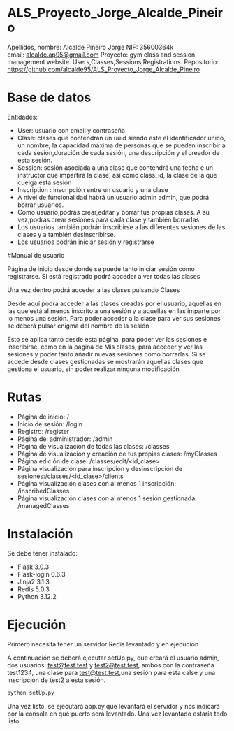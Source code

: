 # ALS_Proyecto_Jorge_Alcalde_Pineiro
Apellidos, nombre: Alcalde Piñeiro Jorge 
NIF: 35600364k	
email: alcalde.ap95@gmail.com
Proyecto:  gym class and session management website. Users,Classes,Sessions,Registrations.
Repositorio: https://github.com/alcalde95/ALS_Proyecto_Jorge_Alcalde_Pineiro




# Base de datos

Entidades:
- User: usuario con email y contraseña
- Clase: clases que contendrán un uuid siendo este el identificador único, un nombre, la capacidad máxima de personas que se pueden inscribir a cada sesión,duración de cada sesión, una descripción y el creador de esta sesión.
- Session: sesión asociada a una clase que contendrá una fecha e un instructor que impartirá la clase, así como class_id, la clase de la que cuelga esta sesión
- Inscription : inscripción entre un usuario y una clase
- A nivel de funcionalidad habrá un usuario admin admin, que podrá borrar usuarios.
- Como usuario,podrás crear,editar y borrar tus propias clases. A su vez,podrás crear sesiones para cada clase y también borrarlas.
- Los usuarios también podrán inscribirse a las diferentes sesiones de las clases y a también desinscribirse.
- Los usuarios podrán iniciar sesión y registrarse

#Manual de usuario


Página de inicio desde donde se puede tanto iniciar sesión como registrarse.
Si está registrado podrá acceder a ver todas las clases

Una vez dentro podrá acceder a las clases pulsando Clases

Desde aquí podrá acceder a las clases creadas por el usuario, aquellas en las que está al menos inscrito a una sesión y a aquellas en las imparte por lo menos una sesión. Para poder acceder a la clase para ver sus sesiones se deberá pulsar enigma del nombre de la sesión

Esto se aplica tanto desde esta página, para poder ver las sesiones e inscribirse, como en la página de Mis clases, para acceder y ver las sesiones y poder tanto añadir nuevas sesiones como borrarlas. Si se accede desde clases gestionadas se mostrarán aquellas clases que gestiona el usuario, sin poder realizar ninguna modificación

# Rutas

- Página de inicio: /
- Inicio de sesión: /login
- Registro: /register
- Página del administrador: /admin
- Página de visualización de todas las clases: /classes
- Página de visualización y creación de tus propias clases: /myClasses
- Página edición de clase: /classes/edit/<id_clase>
- Página visualización para inscripción y desinscripción de sesiones:/classes/<id_clase>/clients
- Página visualización clases con al menos 1 inscripción: /inscribedClasses
- Página visualización clases con al menos 1 sesión gestionada: /managedClasses

# Instalación

Se debe tener instalado:
- Flask 3.0.3
- Flask-login 0.6.3
- Jinja2 3.1.3
- Redis 5.0.3
- Python 3.12.2


# Ejecución

Primero necesita tener un servidor Redis levantado y en ejecución

A continuación se deberá ejecutar setUp.py, que creará el usuario admin, dos usuarios: test@test.test y test2@test.test, ambos con la contraseña test1234, una clase para test@test.test,una sesión para esta calse y una inscripción de test2 a esta sesión.
```py
python setUp.py
```
Una vez listo, se ejecutará app.py,que levantará el servidor y nos indicará por la consola en qué puerto será levantado. Una vez levantado estaría todo listo


